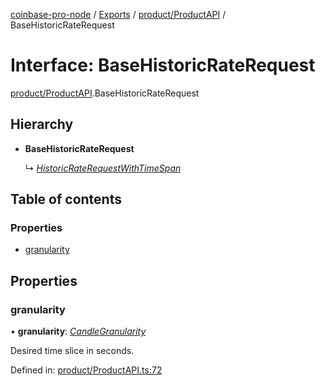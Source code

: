 [coinbase-pro-node](../README.md) / [Exports](../modules.md) / [product/ProductAPI](../modules/product_productapi.md) / BaseHistoricRateRequest

# Interface: BaseHistoricRateRequest

[product/ProductAPI](../modules/product_productapi.md).BaseHistoricRateRequest

## Hierarchy

- **BaseHistoricRateRequest**

  ↳ [_HistoricRateRequestWithTimeSpan_](product_productapi.historicraterequestwithtimespan.md)

## Table of contents

### Properties

- [granularity](product_productapi.basehistoricraterequest.md#granularity)

## Properties

### granularity

• **granularity**: [_CandleGranularity_](../enums/product_productapi.candlegranularity.md)

Desired time slice in seconds.

Defined in: [product/ProductAPI.ts:72](https://github.com/bennycode/coinbase-pro-node/blob/a4b1aac/src/product/ProductAPI.ts#L72)
